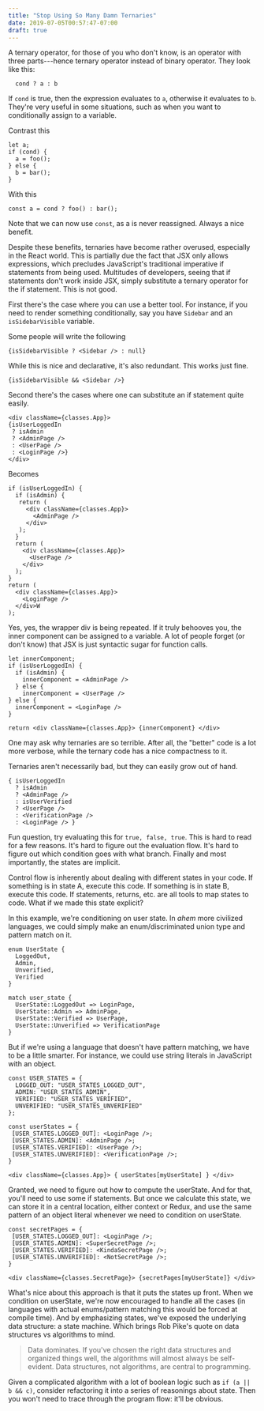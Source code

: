 ```yaml
---
title: "Stop Using So Many Damn Ternaries"
date: 2019-07-05T00:57:47-07:00
draft: true
---
```


A ternary operator, for those of you who don't know, is an operator
with three parts---hence ternary operator instead of binary
operator. They look like this:

```
  cond ? a : b
```

If `cond` is true, then the expression evaluates to `a`, otherwise it
evaluates to `b`. They're very useful in some situations, such as when
you want to conditionally assign to a variable.

Contrast this

```
let a;
if (cond) {
  a = foo();
} else {
  b = bar();
}
```

With this

```
const a = cond ? foo() : bar();
```

Note that we can now use `const`, as a is never reassigned. Always a
nice benefit.

Despite these benefits, ternaries have become rather overused,
especially in the React world. This is partially due the fact that JSX
only allows expressions, which precludes JavaScript's traditional
imperative if statements from being used. Multitudes of developers,
seeing that if statements don't work inside JSX, simply substitute a
ternary operator for the if statement. This is not good.

First there's the case where you can use a better tool. For instance,
if you need to render something conditionally, say you have `Sidebar`
and an `isSidebarVisible` variable.

Some people will write the following

```
{isSidebarVisible ? <Sidebar /> : null}
```

While this is nice and declarative, it's also redundant. This works
just fine.

```
{isSidebarVisible && <Sidebar />}
```

Second there's the cases where one can substitute an if statement
quite easily.

```
<div className={classes.App}>
{isUserLoggedIn
 ? isAdmin
 ? <AdminPage />
 : <UserPage />
 : <LoginPage />}
</div>
```

Becomes

```
if (isUserLoggedIn) {
  if (isAdmin) {
   return (
     <div className={classes.App}>
       <AdminPage />
     </div>
   );
  }
  return (
    <div className={classes.App}>
      <UserPage />
    </div>
  );
}
return (
  <div className={classes.App}>
	<LoginPage />
  </div>W
); 
```

Yes, yes, the wrapper div is being repeated. If it truly behooves you,
the inner component can be assigned to a variable. A lot of people
forget (or don't know) that JSX is just syntactic sugar for function
calls.

```
let innerComponent;
if (isUserLoggedIn) {
  if (isAdmin) {
    innerComponent = <AdminPage />
  } else {
    innerComponent = <UserPage />
} else {
  innerComponent = <LoginPage />
}

return <div className={classes.App}> {innerComponent} </div>
```

One may ask why ternaries are so terrible. After all, the "better"
code is a lot more verbose, while the ternary code has a nice
compactness to it.

Ternaries aren't necessarily bad, but they can easily grow out of hand.

```
{ isUserLoggedIn 
  ? isAdmin
  ? <AdminPage />
  : isUserVerified
  ? <UserPage />
  : <VerificationPage />
  : <LoginPage /> }
```

Fun question, try evaluating this for `true, false, true`. This is
hard to read for a few reasons. It's hard to figure out the evaluation
flow. It's hard to figure out which condition goes with what
branch. Finally and most importantly, the states are implicit.

Control flow is inherently about dealing with different states in your
code. If something is in state A, execute this code. If something is
in state B, execute this code. If statements, returns, etc. are all
tools to map states to code. What if we made this state explicit?

In this example, we're conditioning on user state. In *ahem* more
civilized languages, we could simply make an enum/discriminated union
type and pattern match on it.

```
enum UserState {
  LoggedOut,
  Admin,
  Unverified,
  Verified
}

match user_state {
  UserState::LoggedOut => LoginPage,
  UserState::Admin => AdminPage,
  UserState::Verified => UserPage,
  UserState::Unverified => VerificationPage
}
```

But if we're using a language that doesn't have pattern matching, we
have to be a little smarter. For instance, we could use string
literals in JavaScript with an object.

```
const USER_STATES = {
  LOGGED_OUT: "USER_STATES_LOGGED_OUT",
  ADMIN: "USER_STATES_ADMIN",
  VERIFIED: "USER_STATES_VERIFIED", 
  UNVERIFIED: "USER_STATES_UNVERIFIED"
};

const userStates = {
 [USER_STATES.LOGGED_OUT]: <LoginPage />;
 [USER_STATES.ADMIN]: <AdminPage />;
 [USER_STATES.VERIFIED]: <UserPage />;
 [USER_STATES.UNVERIFIED]: <VerificationPage />;
}

<div className={classes.App}> { userStates[myUserState] } </div>
```

Granted, we need to figure out how to compute the userState. And for
that, you'll need to use some if statements. But once we calculate
this state, we can store it in a central location, either context or
Redux, and use the same pattern of an object literal whenever we need
to condition on userState.

```
const secretPages = {
 [USER_STATES.LOGGED_OUT]: <LoginPage />;
 [USER_STATES.ADMIN]: <SuperSecretPage />;
 [USER_STATES.VERIFIED]: <KindaSecretPage />;
 [USER_STATES.UNVERIFIED]: <NotSecretPage />;
}

<div className={classes.SecretPage}> {secretPages[myUserState]} </div>
```

What's nice about this approach is that it puts the states up
front. When we condition on userState, we're now encouraged to handle
all the cases (in languages with actual enums/pattern matching this
would be forced at compile time). And by emphasizing states, we've
exposed the underlying data structure: a state machine. Which brings
Rob Pike's quote on data structures vs algorithms to mind.

> Data dominates. If you've chosen the right data structures and
> organized things well, the algorithms will almost always be
> self-evident. Data structures, not algorithms, are central to
> programming.

Given a complicated algorithm with a lot of boolean logic such as `if
(a || b && c)`, consider refactoring it into a series of reasonings
about state. Then you won't need to trace through the program flow:
it'll be obvious.
